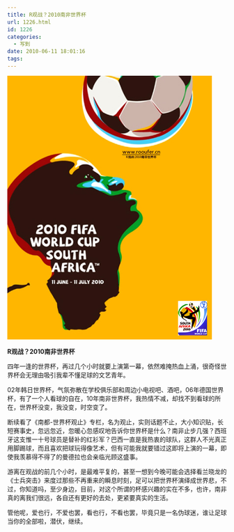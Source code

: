 ```yaml
---
title: R观战？2010南非世界杯
url: 1226.html
id: 1226
categories:
  - 写到
date: 2010-06-11 18:01:16
tags:
---
```


![](/images/attachments/month_1006/3201061118030.jpg)  
  

**R观战？2010南非世界杯**

  
四年一逢的世界杯，再过几个小时就要上演第一幕，依然难掩热血上涌，很奇怪世界杯会无理由吸引我辈不懂足球的文艺青年。  
  
02年韩日世界杯，气氛弥散在学校俱乐部和周边小电视吧、酒吧，06年德国世界杯，有了一个人看球的自在，10年南非世界杯，我热情不减，却找不到看球的所在，世界杯没变，我没变，时空变了。  
  
断续看了《南都-世界杯观止》专栏，名为观止，实则话题不止，大小知识贴，长短赛事史，忽远忽近，忽暖心忽感叹地告诉你世界杯是什么？南非止步几强？西班牙这支惟一十号球员是替补的红衫军？巴西一直是我热衷的球队，这群人不光真正用脚踢球，而且喜欢把球玩得像艺术，但有可能我就要错过这即将上演的一幕，即使我羡慕得不得了的曼德拉也会亲临光顾这盛事。  
  
游离在观战的前几个小时，是最难平复的，甚至一想到今晚可能会选择看兰晓龙的《士兵突击》来度过那些不再重来的瞬息时刻，足可以把世界杯演绎成世界悲，不过，你知道吗，至少身边，目前，对这个所谓的杯感兴趣的实在不多，也许，南非真的离我们很远，各自还有更好的去处，更紧要真实的生活。  
  
管他呢，爱也行，不爱也罢，看也行，不看也罢，毕竟只是一名伪球迷，谁让足球当你的全部啦，潜伏，继续。